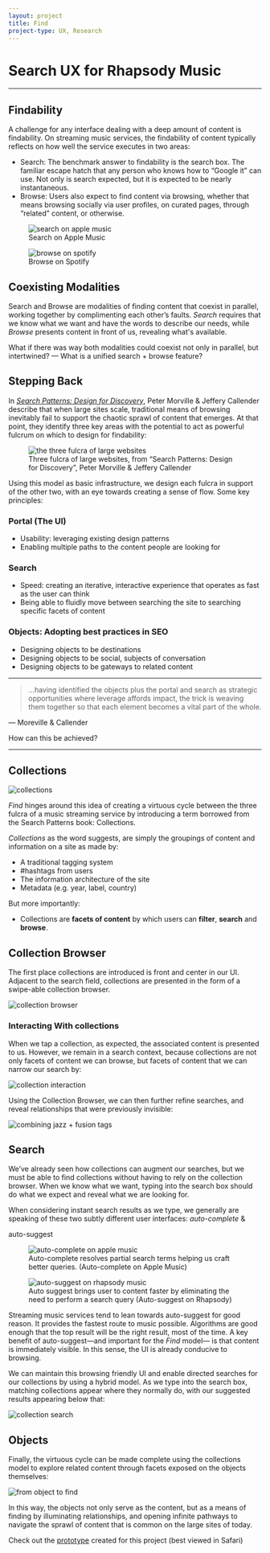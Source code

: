 ```yaml
---
layout: project
title: Find
project-type: UX, Research
---
```


# Search UX for Rhapsody Music
---
## Findability

A challenge for any interface dealing with a deep amount of content is findability. On streaming music services, the findability of content typically reflects on how well the service executes in two areas:

  * Search: The benchmark answer to findability is the search box. The familiar escape hatch that any person who knows how to “Google it” can use. Not only is search expected, but it is expected to be nearly instantaneous.
  * Browse: Users also expect to find content via browsing, whether that means browsing socially via user profiles, on curated pages, through “related” content, or otherwise.

<div class="img-collection-row">

<figure>
<div class="img-collection-item light-border">
  <img src="{{ site.baseurl }}/images/find/apple-music-search.jpg" alt="search on apple music">
</div>
<figcaption>Search on Apple Music</figcaption>
</figure>
<figure>
  <div class="img-collection-item">
    <img src="{{ site.baseurl }}/images/find/spotify-browse.jpg" alt="browse on spotify">
  </div>
  <figcaption>Browse on Spotify</figcaption>
</figure>
</div>


## Coexisting Modalities

Search and Browse are modalities of finding content that coexist in parallel, working together by complimenting each other’s faults. <em>Search</em> requires that we know what we want and have the words to describe our needs, while <em>Browse</em> presents content in front of us, revealing what's available.

What if there was way both modalities could coexist not only in parallel, but intertwined? — What is a unified search + browse feature?

## Stepping Back

In <a href="http://searchpatterns.org/" target="_blank"><em>Search Patterns: Design for Discovery</em></a>, Peter Morville & Jeffery Callender describe that when large sites scale, traditional means of browsing inevitably fail to support the chaotic sprawl of content that emerges. At that point, they identify three key areas with the potential to act as powerful fulcrum on which to design for findability:

<figure>
  <img src="{{ site.baseurl }}/images/find/three-fulcra.jpg" alt="the three fulcra of large websites">
  <figcaption>Three fulcra of large websites, from “Search Patterns: Design for Discovery”, Peter Morville & Jeffery Callender</figcaption>
</figure>


Using this model as basic infrastructure, we design each fulcra in support of the other two, with an eye towards creating a sense of flow. Some key principles:

### Portal (The UI)
  * Usability: leveraging existing design patterns
  * Enabling multiple paths to the content people are looking for

### Search
  * Speed: creating an iterative, interactive experience that operates as fast as the user can think
  * Being able to fluidly move between searching the site to searching specific facets of content

### Objects: Adopting best practices in SEO
  * Designing objects to be destinations
  * Designing objects to be social, subjects of conversation
  * Designing objects to be gateways to related content

---

> …having identified the objects plus the portal and search as strategic opportunities where leverage affords impact, the trick is weaving them together so that each element becomes a vital part of the whole.

— Moreville & Callender

How can this be achieved?

---

## Collections

<img src="{{ site.baseurl }}/images/find/collections.jpg" alt="collections">

<em>Find</em> hinges around this idea of creating a virtuous cycle between the three fulcra of a music streaming service by introducing a term borrowed from the Search Patterns book: Collections.

<em>Collections</em> as the word suggests, are simply the groupings of content and information on a site as made by:

  * A traditional tagging system
  * #hashtags from users
  * The information architecture of the site
  * Metadata (e.g. year, label, country)

But more importantly:

  * Collections are <strong>facets of content</strong> by which users can <strong>filter</strong>, <strong>search</strong> and <strong>browse</strong>.

## Collection Browser

The first place collections are introduced is front and center in our UI. Adjacent to the search field, collections are presented in the form of a swipe-able collection browser.

<img src="{{ site.baseurl }}/images/find/collection-browser.gif" alt="collection browser">

### Interacting With collections

When we tap a collection, as expected, the associated content is presented to us. However, we remain in a search context, because collections are not only facets of content we can browse, but facets of content that we can narrow our search by:

<img src="{{ site.baseurl }}/images/find/collection-interaction.gif" alt="collection interaction">

Using the Collection Browser, we can then further refine searches, and reveal relationships that were previously invisible:

<img src="{{ site.baseurl }}/images/find/combine-tags-jazz+fusion.gif" alt="combining jazz + fusion tags">

## Search

We’ve already seen how collections can augment our searches, but we must be able to find collections without having to rely on the collection browser. When we know what we want, typing into the search box should do what we expect and reveal what we are looking for.

When considering instant search results as we type, we generally are speaking of these two subtly different user interfaces: <em>auto-complete</em> & <p>auto-suggest</p>

<div class="img-collection-row">
  <div class="img-collection-item">
  <figure>
    <img src="{{ site.baseurl }}/images/find/appleMusic_autocomplete.gif" alt="auto-complete on apple music">
    <figcaption>Auto-complete resolves partial search terms helping us craft better queries. (Auto-complete on Apple Music)</figcaption>
  </figure>
  </div>

  <div class="img-collection-item">
    <figure>
      <img src="{{ site.baseurl }}/images/find/napster_autosuggest.gif" alt="auto-suggest on rhapsody music">
      <figcaption>Auto suggest brings user to content faster by eliminating the need to perform a search query (Auto-suggest on Rhapsody)</figcaption>
    </figure>
  </div>
</div>

Streaming music services tend to lean towards auto-suggest for good reason. It provides the fastest route to music possible. Algorithms are good enough that the top result will be the right result, most of the time. A key benefit of auto-suggest—and important for the <em>Find</em> model— is that content is immediately visible. In this sense, the UI is already conducive to browsing.

We can maintain this browsing friendly UI and enable directed searches for our collections by using a hybrid model. As we type into the search box, matching collections appear where they normally do, with our suggested results appearing below that:

<img src="{{ site.baseurl }}/images/find/collection-search.gif" alt="collection search">

## Objects

Finally, the virtuous cycle can be made complete using the collections model to explore related content through facets exposed on the objects themselves:

<img src="{{ site.baseurl }}/images/find/object-to-find.gif" alt="from object to find">

In this way, the objects not only serve as the content, but as a means of finding by illuminating relationships, and opening infinite pathways to navigate the sprawl of content that is common on the large sites of today.

Check out the [prototype](http://share.framerjs.com/pdwq9lxp4rya/) created for this project (best viewed in Safari)
